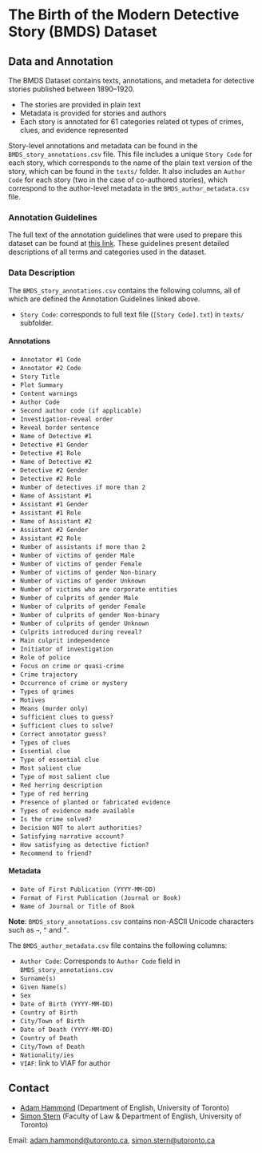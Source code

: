 # The Birth of the Modern Detective Story (BMDS) Dataset


## Data and Annotation
The BMDS Dataset contains texts, annotations, and metadeta for detective stories published between 1890–1920. 
* The stories are provided in plain text
* Metadata is provided for stories and authors
* Each story is annotated for 61 categories related ot types of crimes, clues, and evidence represented

Story-level annotations and metadata can be found in the `BMDS_story_annotations.csv` file. This file includes a unique `Story Code` for each story, which corresponds to the name of the plain text version of the story, which can be found in the `texts/` folder. It also includes an `Author Code` for each story (two in the case of co-authored stories), which correspond to the author-level metadata in the `BMDS_author_metadata.csv` file.


### Annotation Guidelines

The full text of the annotation guidelines that were used to prepare this dataset can be found at [this link](https://docs.google.com/document/d/1G62El8Tj5SWBQ5QYFDElJGFtihjIoi2NkkwdaAzhQvI/edit#heading=h.zezkqyi0lm8z). These guidelines present detailed descriptions of all terms and categories used in the dataset.

### Data Description

The `BMDS_story_annotations.csv` contains the following columns, all of which are defined the Annotation Guidelines linked above.
* `Story Code`: corresponds to full text file (`[Story Code].txt`) in `texts/` subfolder.

#### Annotations
* `Annotator #1 Code`
* `Annotator #2 Code`
* `Story Title`
* `Plot Summary`
* `Content warnings`
* `Author Code`
* `Second author code (if applicable)`
* `Investigation-reveal order`
* `Reveal border sentence`
* `Name of Detective #1`
* `Detective #1 Gender`
* `Detective #1 Role`
* `Name of Detective #2`
* `Detective #2 Gender`
* `Detective #2 Role`
* `Number of detectives if more than 2`
* `Name of Assistant #1`
* `Assistant #1 Gender`
* `Assistant #1 Role`
* `Name of Assistant #2`
* `Assistant #2 Gender`
* `Assistant #2 Role`
* `Number of assistants if more than 2`
* `Number of victims of gender Male`
* `Number of victims of gender Female`
* `Number of victims of gender Non-binary`
* `Number of victims of gender Unknown`
* `Number of victims who are corporate entities`
* `Number of culprits of gender Male`
* `Number of culprits of gender Female`
* `Number of culprits of gender Non-binary`
* `Number of culprits of gender Unknown`
* `Culprits introduced during reveal?`
* `Main culprit independence`
* `Initiator of investigation`
* `Role of police`
* `Focus on crime or quasi-crime`
* `Crime trajectory`
* `Occurrence of crime or mystery`
* `Types of qrimes`
* `Motives`
* `Means (murder only)`
* `Sufficient clues to guess?`
* `Sufficient clues to solve?`
* `Correct annotator guess?`
* `Types of clues`
* `Essential clue`
* `Type of essential clue`
* `Most salient clue`
* `Type of most salient clue`
* `Red herring description`
* `Type of red herring`
* `Presence of planted or fabricated evidence`
* `Types of evidence made available`
* `Is the crime solved?`
* `Decision NOT to alert authorities?`
* `Satisfying narrative account?`
* `How satisfying as detective fiction?`
* `Recommend to friend?`

#### Metadata
* `Date of First Publication (YYYY-MM-DD)`
* `Format of First Publication (Journal or Book)`
* `Name of Journal or Title of Book`

**Note**: `BMDS_story_annotations.csv` contains non-ASCII Unicode characters such as `→`, `“` and `”`.

The `BMDS_author_metadata.csv` file contains the following columns:
* `Author Code`: Corresponds to `Author Code` field in `BMDS_story_annotations.csv`
* `Surname(s)`
* `Given Name(s)`
* `Sex`
* `Date of Birth (YYYY-MM-DD)`
* `Country of Birth`
* `City/Town of Birth`
* `Date of Death (YYYY-MM-DD)`
* `Country of Death`
* `City/Town of Death`
* `Nationality/ies`
* `VIAF`: link to VIAF for author


## Contact
- [Adam Hammond](https://www.adamhammond.com/) (Department of English, University of Toronto)
- [Simon Stern](https://www.law.utoronto.ca/faculty-staff/full-time-faculty/simon-stern) (Faculty of Law & Department of English, University of Toronto)

Email: adam.hammond@utoronto.ca, simon.stern@utoronto.ca